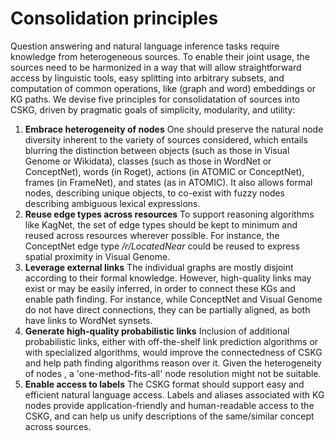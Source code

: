 # Consolidation principles

Question answering and natural language inference tasks require  knowledge from heterogeneous sources. 
To enable their joint usage, the sources need to be harmonized in a way that will allow straightforward access by linguistic tools, easy splitting into arbitrary subsets, and computation of common operations, like (graph and word) embeddings or KG paths.
We devise five principles for consolidatation of sources into CSKG, driven by pragmatic goals of simplicity, modularity, and utility:

1. **Embrace heterogeneity of nodes** One should preserve the natural node diversity inherent to the variety of sources considered, which entails blurring the distinction between objects (such as those in Visual Genome or Wikidata), classes (such as those in WordNet or ConceptNet), words (in Roget), actions (in ATOMIC or ConceptNet), frames (in FrameNet), and states (as in ATOMIC). It also allows formal nodes, describing unique objects, to co-exist with fuzzy nodes describing ambiguous lexical expressions.
2. **Reuse edge types across resources** To support reasoning algorithms like KagNet, the set of edge types should be kept to minimum and reused across resources wherever possible. For instance, the ConceptNet edge type */r/LocatedNear* could be reused to express spatial proximity in Visual Genome.
3. **Leverage external links** The individual graphs are mostly disjoint according to their formal knowledge. However, high-quality links may exist or may be easily inferred, in order to connect these KGs and enable path finding. For instance, while ConceptNet and Visual Genome do not have direct connections, they can be partially aligned, as both have links to WordNet synsets.
4. **Generate high-quality probabilistic links** Inclusion of additional probabilistic links, either with off-the-shelf link prediction algorithms or with specialized algorithms, would improve the connectedness of CSKG and help path finding algorithms reason over it. Given the heterogeneity of nodes , a 'one-method-fits-all' node resolution might not be suitable.
5. **Enable access to labels** The CSKG format should support easy and efficient natural language access. Labels and aliases associated with KG nodes provide application-friendly and human-readable access to the CSKG, and can help us unify descriptions of the same/similar concept across sources.
